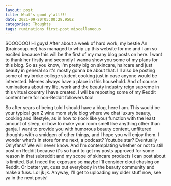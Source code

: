 ```yaml
---
layout: post
title: What's good y'all!!!
date: 2021-09-20T05:00:28.950Z
categories: Thoughts
tags: ruminations first-post miscellaneous
---
```

SOOOOOO! Hi guys! After about a week of hard work, my bestie An (brainsoup.me) has managed to whip up this website for me and I am so excited because this will be the first of my many blog posts on here. I want to thank her firstly and secondly I wanna show you some of my plans for this blog. So as you know, I'm pretty big on skincare, haircare and just beauty in general so it's mostly gonna be about that. I'll also be posting some of my broke college student cooking just in case anyone would be interested. Memes always have a place in this household. And of course ruminations about my life, work and the beauty industry reign supreme in this virtual country I have created. I will be reposting some of my Reddit content here for non-Reddit followers too!

So after years of being told I should have a blog, here I am. This would be your typical gen Z wine mom style blog where we chat luxury beauty, cooking and lifestyle, as in how to (look like you) function with the least amount of sleep, or how to make your room smell like anything other than ganja. I want to provide you with humorous beauty content, unfiltered thoughts with a smidgen of other things, and I hope you will enjoy them. I wonder what's in store for me next, a podcast? Youtube star? Eventually Onlyfans? We will never know. And I'm contemplating whether or not to still post on Reddit because it's so hard to get my posts approved for some reason in that subreddit and my scope of skincare products I can post about is limited. But I need the exposure so maybe I'll consider clout chasing on Reddit. Or better yet, cuss out everybody in the beauty community and make a fuss. Lol jk jk. Anyway, I'll get to uploading my older stuff now, see ya in the next posts!